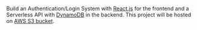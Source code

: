 Build an Authentication/Login System with [React.js](https://reactjs.org/docs/getting-started.html) for the frontend and a Serverless API with [DynamoDB](https://docs.aws.amazon.com/amazondynamodb/latest/developerguide/Introduction.html) in the backend. This project will be hosted on [AWS S3 bucket](https://docs.aws.amazon.com/AmazonS3/latest/userguide/Welcome.html).